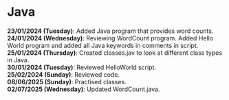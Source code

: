 # Java
<b>23/01/2024 (Tuesday)</b>: Added Java program that provides word counts.  
<b>24/01/2024 (Wednesday)</b>: Reviewing WordCount program. Added Hello World program and added all Java keywords in comments in script.  
<b>25/01/2024 (Thursday)</b>: Created classes.jav to look at different class types in Java.  
<b>30/01/2024 (Tuesday)</b>: Reviewed HelloWorld script.  
<b>25/02/2024 (Sunday)</b>: Reviewed code.  
<b>08/06/2025 (Sunday)</b>: Practised classes.  
<b>02/07/2025 (Wednesday)</b>: Updated WordCount.java. 
